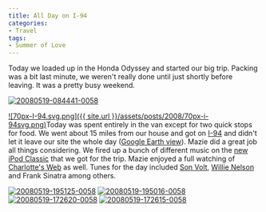 ```yaml
---
title: All Day on I-94
categories:
- Travel
tags:
- Summer of Love
---
```


Today we loaded up in the Honda Odyssey and started our big trip. Packing was a bit last minute, we weren't really done until just shortly before leaving. It was a pretty busy weekend.

[![20080519-084441-0058](http://farm3.static.flickr.com/2165/2506880301_7dd05fbfc3.jpg)](http://www.flickr.com/photos/46408384@N00/2506880301)

[![70px-I-94.svg.png]({{ site.url }}/assets/posts/2008/70px-i-94svg.png)](http://en.wikipedia.org/wiki/Interstate_94)Today was spent entirely in the van except for two quick stops for food. We went about 15 miles from our house and got on [I-94](http://en.wikipedia.org/wiki/Interstate_94) and didn't let it leave our site the whole day ([Google Earth view](http://thingelstad.com/s/wp-content/uploads/2008/05/may-19.kmz)). Mazie did a great job all things considering. We fired up a bunch of different music on the [new iPod Classic](http://www.slashthing.com/new-ipod-classic-160g/) that we got for the trip. Mazie enjoyed a full watching of [Charlotte's Web](http://www.imdb.com/title/tt0070016/) as well. Tunes for the day included [Son Volt](http://www.sonvolt.net/), [Willie Nelson](http://www.willienelson.com/) and Frank Sinatra among others.

[![20080519-195125-0058](http://farm4.static.flickr.com/3051/2506881643_efc4e63afe_s.jpg)](http://www.flickr.com/photos/46408384@N00/2506881643) [![20080519-195016-0058](http://farm3.static.flickr.com/2345/2506881323_5a79048ee0_s.jpg)](http://www.flickr.com/photos/46408384@N00/2506881323) [![20080519-172620-0058](http://farm3.static.flickr.com/2294/2506880955_c3e40d1991_s.jpg)](http://www.flickr.com/photos/46408384@N00/2506880955) [![20080519-172615-0058](http://farm4.static.flickr.com/3155/2506880671_3a60234e1a_s.jpg)](http://www.flickr.com/photos/46408384@N00/2506880671)
